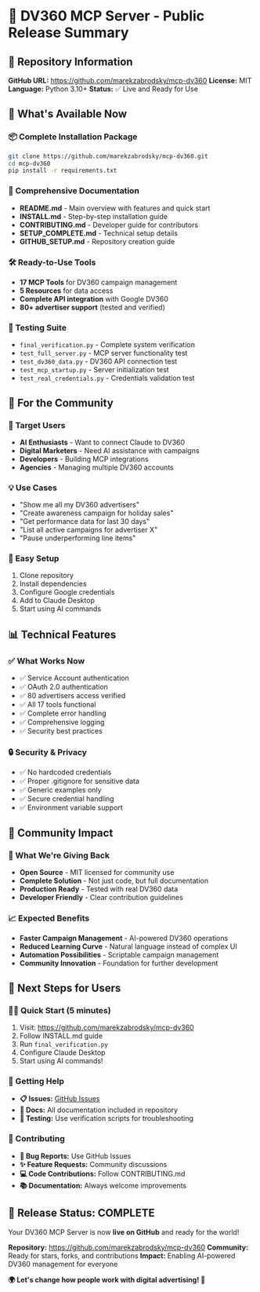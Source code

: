 # 🎉 DV360 MCP Server - Public Release Summary

## 📍 Repository Information

**GitHub URL:** https://github.com/marekzabrodsky/mcp-dv360
**License:** MIT
**Language:** Python 3.10+
**Status:** ✅ Live and Ready for Use

## 🚀 What's Available Now

### 📦 Complete Installation Package
```bash
git clone https://github.com/marekzabrodsky/mcp-dv360.git
cd mcp-dv360
pip install -r requirements.txt
```

### 📖 Comprehensive Documentation
- **README.md** - Main overview with features and quick start
- **INSTALL.md** - Step-by-step installation guide  
- **CONTRIBUTING.md** - Developer guide for contributors
- **SETUP_COMPLETE.md** - Technical setup details
- **GITHUB_SETUP.md** - Repository creation guide

### 🛠️ Ready-to-Use Tools
- **17 MCP Tools** for DV360 campaign management
- **5 Resources** for data access
- **Complete API integration** with Google DV360
- **80+ advertiser support** (tested and verified)

### 🧪 Testing Suite
- `final_verification.py` - Complete system verification
- `test_full_server.py` - MCP server functionality test
- `test_dv360_data.py` - DV360 API connection test
- `test_mcp_startup.py` - Server initialization test
- `test_real_credentials.py` - Credentials validation test

## 🎯 For the Community

### 👥 Target Users
- **AI Enthusiasts** - Want to connect Claude to DV360
- **Digital Marketers** - Need AI assistance with campaigns
- **Developers** - Building MCP integrations
- **Agencies** - Managing multiple DV360 accounts

### 💡 Use Cases
- "Show me all my DV360 advertisers"
- "Create awareness campaign for holiday sales"
- "Get performance data for last 30 days"
- "List all active campaigns for advertiser X"
- "Pause underperforming line items"

### 🔧 Easy Setup
1. Clone repository
2. Install dependencies
3. Configure Google credentials
4. Add to Claude Desktop
5. Start using AI commands

## 📊 Technical Features

### ✅ What Works Now
- ✅ Service Account authentication
- ✅ OAuth 2.0 authentication  
- ✅ 80 advertisers access verified
- ✅ All 17 tools functional
- ✅ Complete error handling
- ✅ Comprehensive logging
- ✅ Security best practices

### 🔒 Security & Privacy
- ✅ No hardcoded credentials
- ✅ Proper .gitignore for sensitive data
- ✅ Generic examples only
- ✅ Secure credential handling
- ✅ Environment variable support

## 🌟 Community Impact

### 🎁 What We're Giving Back
- **Open Source** - MIT licensed for community use
- **Complete Solution** - Not just code, but full documentation
- **Production Ready** - Tested with real DV360 data
- **Developer Friendly** - Clear contribution guidelines

### 📈 Expected Benefits
- **Faster Campaign Management** - AI-powered DV360 operations
- **Reduced Learning Curve** - Natural language instead of complex UI
- **Automation Possibilities** - Scriptable campaign management
- **Community Innovation** - Foundation for further development

## 🚀 Next Steps for Users

### 🏃‍♂️ Quick Start (5 minutes)
1. Visit: https://github.com/marekzabrodsky/mcp-dv360
2. Follow INSTALL.md guide
3. Run `final_verification.py`
4. Configure Claude Desktop
5. Start using AI commands!

### 💬 Getting Help
- **📋 Issues:** [GitHub Issues](https://github.com/marekzabrodsky/mcp-dv360/issues)
- **📖 Docs:** All documentation included in repository
- **🧪 Testing:** Use verification scripts for troubleshooting

### 🤝 Contributing
- **🐛 Bug Reports:** Use GitHub Issues
- **✨ Feature Requests:** Community discussions
- **💻 Code Contributions:** Follow CONTRIBUTING.md
- **📚 Documentation:** Always welcome improvements

## 🎉 Release Status: COMPLETE

Your DV360 MCP Server is now **live on GitHub** and ready for the world!

**Repository:** https://github.com/marekzabrodsky/mcp-dv360
**Community:** Ready for stars, forks, and contributions
**Impact:** Enabling AI-powered DV360 management for everyone

**🌍 Let's change how people work with digital advertising! 🚀**